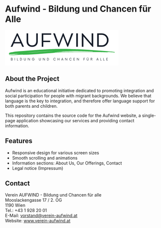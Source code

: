 # Aufwind - Bildung und Chancen für Alle

![Aufwind Logo](aufwind_logo_transparent.png)

## About the Project

Aufwind is an educational initiative dedicated to promoting integration and social participation for people with migrant backgrounds. We believe that language is the key to integration, and therefore offer language support for both parents and children.

This repository contains the source code for the Aufwind website, a single-page application showcasing our services and providing contact information.

## Features

- Responsive design for various screen sizes
- Smooth scrolling and animations
- Information sections: About Us, Our Offerings, Contact
- Legal notice (Impressum)


## Contact

Verein AUFWIND - Bildung und Chancen für alle  
Mooslackengasse 17 / 2. OG  
1190 Wien  
Tel.: +43 1 928 20 01  
E-Mail: vorstand@verein-aufwind.at  
Website: www.verein-aufwind.at

